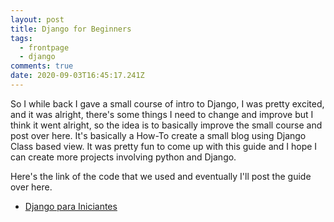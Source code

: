 ```yaml
---
layout: post
title: Django for Beginners
tags:
  - frontpage
  - django
comments: true
date: 2020-09-03T16:45:17.241Z
---
```


So I while back I gave a small course of intro to Django, I was pretty excited, and it was alright, there's some things I need to change and improve but I think it went alright, so the idea is to basically improve the small course and post over here. It's basically a How-To create a small blog using Django Class based view. It was pretty fun to come up with this guide and I hope I can create more projects involving python and Django.

Here's the link of the code that we used and eventually I'll post the guide over here.
- [Django para Iniciantes]()